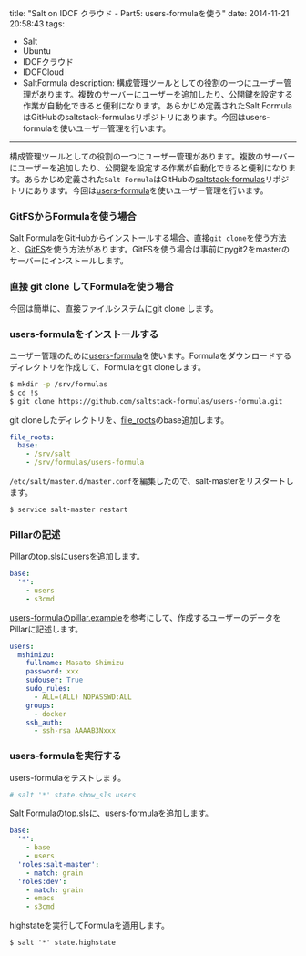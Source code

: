 title: "Salt on IDCF クラウド - Part5: users-formulaを使う"
date: 2014-11-21 20:58:43
tags:
 - Salt
 - Ubuntu
 - IDCFクラウド
 - IDCFCloud
 - SaltFormula
description: 構成管理ツールとしての役割の一つにユーザー管理があります。複数のサーバーにユーザーを追加したり、公開鍵を設定する作業が自動化できると便利になります。あらかじめ定義されたSalt FormulaはGitHubのsaltstack-formulasリポジトリにあります。今回はusers-formulaを使いユーザー管理を行います。
---

構成管理ツールとしての役割の一つにユーザー管理があります。複数のサーバーにユーザーを追加したり、公開鍵を設定する作業が自動化できると便利になります。あらかじめ定義された`Salt Formula`はGitHubの[saltstack-formulas](https://github.com/saltstack-formulas)リポジトリにあります。今回は[users-formula](https://github.com/saltstack-formulas/users-formula)を使いユーザー管理を行います。

<!-- more -->

### GitFSからFormulaを使う場合

Salt FormulaをGitHubからインストールする場合、直接`git clone`を使う方法と、[GitFS](http://docs.saltstack.com/en/latest/topics/tutorials/gitfs.html#tutorial-gitfs)を使う方法があります。GitFSを使う場合は事前にpygit2をmasterのサーバーにインストールします。

### 直接 git clone してFormulaを使う場合

今回は簡単に、直接ファイルシステムにgit clone します。

### users-formulaをインストールする

ユーザー管理のために[users-formula](https://github.com/saltstack-formulas/users-formula)を使います。Formulaをダウンロードするディレクトリを作成して、Formulaをgit cloneします。

``` bash
$ mkdir -p /srv/formulas
$ cd !$
$ git clone https://github.com/saltstack-formulas/users-formula.git
```

git cloneしたディレクトリを、[file_roots](http://docs.saltstack.com/en/latest/ref/configuration/master.html#std:conf_master-file_roots)のbase追加します。

``` yml /etc/salt/master.d/master.conf
file_roots:
  base:
    - /srv/salt
    - /srv/formulas/users-formula
```

`/etc/salt/master.d/master.conf`を編集したので、salt-masterをリスタートします。

``` bash
$ service salt-master restart
```

### Pillarの記述

Pillarのtop.slsにusersを追加します。

``` yml /srv/pillar/top.sls
base:
  '*':
    - users
    - s3cmd
```

[users-formulaのpillar.example](https://github.com/saltstack-formulas/users-formula/blob/master/pillar.example)を参考にして、作成するユーザーのデータをPillarに記述します。

``` yml /srv/pillar/users/init.sls
users:
  mshimizu:
    fullname: Masato Shimizu
    password: xxx
    sudouser: True
    sudo_rules:
      - ALL=(ALL) NOPASSWD:ALL
    groups:
      - docker
    ssh_auth:
      - ssh-rsa AAAAB3Nxxx
```

### users-formulaを実行する

users-formulaをテストします。

``` bash
# salt '*' state.show_sls users
```

Salt Formulaのtop.slsに、users-formulaを追加します。

``` yml /srv/salt/top.sls
base:
  '*':
    - base
    - users
  'roles:salt-master':
    - match: grain
  'roles:dev':
    - match: grain
    - emacs
    - s3cmd
```

highstateを実行してFormulaを適用します。

```
$ salt '*' state.highstate
```
